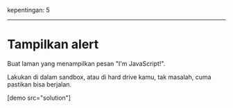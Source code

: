 kepentingan: 5

---

# Tampilkan alert

Buat laman yang menampilkan pesan "I'm JavaScript!".

Lakukan di dalam sandbox, atau di hard drive kamu, tak masalah, cuma pastikan bisa berjalan.

[demo src="solution"]

